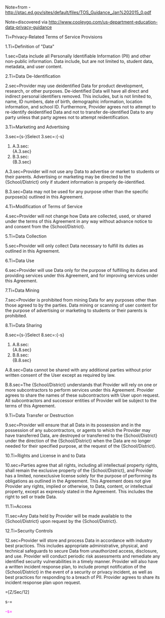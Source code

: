 Note=from - http://ptac.ed.gov/sites/default/files/TOS_Guidance_Jan%202015_0.pdf

Note=discovered via http://www.cooleygo.com/us-department-education-data-privacy-guidance

Ti=Privacy-Related Terms of Service Provisions

1.Ti=Definition of "Data"

1.sec=Data include all Personally Identifiable Information (PII) and other non-public information. Data include, but are not limited to, student data, metadata, and user content.

2.Ti=Data De-Identification

2.sec=Provider may use deidentified Data for product development, research, or other purposes. De-identified Data will have all direct and indirect personal identifiers removed. This includes, but is not limited to, name, ID numbers, date of birth, demographic information, location information, and school ID. Furthermore, Provider agrees not to attempt to re-identify deidentified Data and not to transfer de-identified Data to any party unless that party agrees not to attempt reidentification.

3.Ti=Marketing and Advertising 

3.sec={s-}Select 3.sec=:{-s}<ol><li>A.3.sec:<br> {A.3.sec}<li>B.3.sec:<br> {B.3.sec}</ol>

A.3.sec=Provider will not use any Data to advertise or market to students or their parents. Advertising or marketing may be directed to the {School/District} only if student information is properly de-identified.

B.3.sec=Data may not be used for any purpose other than the specific purpose(s) outlined in this Agreement. 

4.Ti=Modification of Terms of Service

4.sec=Provider will not change how Data are collected, used, or shared under the terms of this Agreement in any way without advance notice to and consent from the {School/District}.

5.Ti=Data Collection

5.sec=Provider will only collect Data necessary to fulfill its duties as outlined in this Agreement.

6.Ti=Data Use

6.sec=Provider will use Data only for the purpose of fulfilling its duties and providing services under this Agreement, and for improving services under this Agreement.

7.Ti=Data Mining

7.sec=Provider is prohibited from mining Data for any purposes other than those agreed to by the parties. Data mining or scanning of user content for the purpose of advertising or marketing to students or their parents is prohibited.  

8.Ti=Data Sharing

8.sec={s-}Select 8.sec=:{-s}<ol><li>A.8.sec:<br> {A.8.sec}<li>B.8.sec:<br> {B.8.sec}</ol>

A.8.sec=Data cannot be shared with any additional parties without prior written consent of the User except as required by law.

B.8.sec=The {School/District} understands that Provider will rely on one or more subcontractors to perform services under this Agreement. Provider agrees to share the names of these subcontractors with User upon request. All subcontractors and successor entities of Provider will be subject to the terms of this Agreement.  

9.Ti=Data Transfer or Destruction

9.sec=Provider will ensure that all Data in its possession and in the possession of any subcontractors, or agents to which the Provider may have transferred Data, are destroyed or transferred to the {School/District} under the direction of the {School/District} when the Data are no longer needed for their specified purpose, at the request of the {School/District}.


10.Ti=Rights and License in and to Data

10.sec=Parties agree that all rights, including all intellectual property rights, shall remain the exclusive property of the {School/District}, and Provider has a limited, nonexclusive license solely for the purpose of performing its obligations as outlined in the Agreement. This Agreement does not give Provider any rights, implied or otherwise, to Data, content, or intellectual property, except as expressly stated in the Agreement. This includes the right to sell or trade Data.

11.Ti=Access

11.sec=Any Data held by Provider will be made available to the {School/District} upon request by the {School/District}.

12.Ti=Security Controls

12.sec=Provider will store and process Data in accordance with industry best practices. This includes appropriate administrative, physical, and technical safeguards to secure Data from unauthorized access, disclosure, and use. Provider will conduct periodic risk assessments and remediate any identified security vulnerabilities in a timely manner. Provider will also have a written incident response plan, to include prompt notification of the {School/District} in the event of a security or privacy incident, as well as best practices for responding to a breach of PII. Provider agrees to share its incident response plan upon request.
 
=[Z/Sec/12]

s-=<font color="magenta">

-s=</font>
